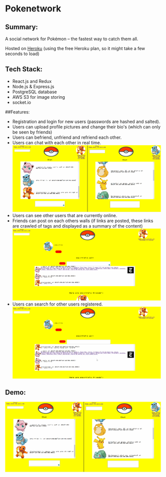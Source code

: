 # Pokenetwork

## Summary:
A social network for Pokémon – the fastest way to catch them all.

Hosted on [Heroku](https://pokenetwork.herokuapp.com/welcome#/) (using the free Heroku plan, so it might take a few seconds to load)


## Tech Stack:
* React.js and Redux
* Node.js & Express.js
* PostgreSQL database
* AWS S3 for image storing
* socket.io

##Features:
* Registration and login for new users (passwords are hashed and salted).
* Users can upload profile pictures and change their bio's (which can only be seen by friends)
* Users can befriend, unfriend and refriend each other.
* Users can chat with each other in real time.
![Pokenetwork Chat GIF](https://github.com/gselli12/social_network/blob/master/Images/gifChat.gif)
* Users can see other users that are currently online.
* Friends can post on each others walls (if links are posted, these links are crawled of tags and displayed as a summary of the content)
![Pokenetwork Wallpost GIF](https://github.com/gselli12/social_network/blob/master/Images/gifWallposts.gif)
* Users can search for other users registered.
![Pokenetwork User Search GIF](https://github.com/gselli12/social_network/blob/master/Images/gifSearch.gif)

## Demo:
![Pokenetwork GIF](https://github.com/gselli12/social_network/blob/master/Images/gifChat.gif)
